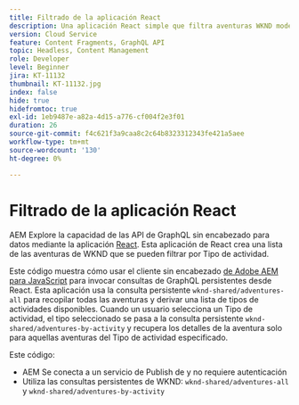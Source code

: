 ```yaml
---
title: Filtrado de la aplicación React
description: Una aplicación React simple que filtra aventuras WKND modeladas con fragmentos de contenido.
version: Cloud Service
feature: Content Fragments, GraphQL API
topic: Headless, Content Management
role: Developer
level: Beginner
jira: KT-11132
thumbnail: KT-11132.jpg
index: false
hide: true
hidefromtoc: true
exl-id: 1eb9487e-a82a-4d15-a776-cf004f2e3f01
duration: 26
source-git-commit: f4c621f3a9caa8c2c64b8323312343fe421a5aee
workflow-type: tm+mt
source-wordcount: '130'
ht-degree: 0%

---
```


# Filtrado de la aplicación React

AEM Explore la capacidad de las API de GraphQL sin encabezado para datos mediante la aplicación [React](https://reactjs.org/). Esta aplicación de React crea una lista de las aventuras de WKND que se pueden filtrar por Tipo de actividad.

Este código muestra cómo usar el cliente sin encabezado [de Adobe AEM para JavaScript](https://github.com/adobe/aem-headless-client-js/blob/main/api-reference.md) para invocar consultas de GraphQL persistentes desde React. Esta aplicación usa la consulta persistente `wknd-shared/adventures-all` para recopilar todas las aventuras y derivar una lista de tipos de actividades disponibles. Cuando un usuario selecciona un Tipo de actividad, el tipo seleccionado se pasa a la consulta persistente `wknd-shared/adventures-by-activity` y recupera los detalles de la aventura solo para aquellas aventuras del Tipo de actividad especificado.

Este código:

+ AEM Se conecta a un servicio de Publish de y no requiere autenticación
+ Utiliza las consultas persistentes de WKND: `wknd-shared/adventures-all` y `wknd-shared/adventures-by-activity`
